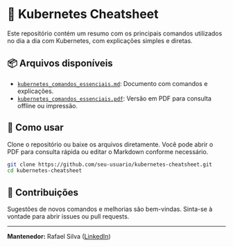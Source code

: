 # 🧠 Kubernetes Cheatsheet

Este repositório contém um resumo com os principais comandos utilizados no dia a dia com Kubernetes, com explicações simples e diretas.

## 📦 Arquivos disponíveis

- [`kubernetes_comandos_essenciais.md`](./kubernetes_comandos_essenciais.md): Documento com comandos e explicações.
- [`kubernetes_comandos_essenciais.pdf`](./kubernetes_comandos_essenciais.pdf): Versão em PDF para consulta offline ou impressão.

## 🚀 Como usar

Clone o repositório ou baixe os arquivos diretamente. Você pode abrir o PDF para consulta rápida ou editar o Markdown conforme necessário.

```bash
git clone https://github.com/seu-usuario/kubernetes-cheatsheet.git
cd kubernetes-cheatsheet
```

## 🤝 Contribuições

Sugestões de novos comandos e melhorias são bem-vindas. Sinta-se à vontade para abrir issues ou pull requests.

---
**Mantenedor:** Rafael Silva ([LinkedIn](https://www.linkedin.com/in/rafael-silva-leader-coordenador))